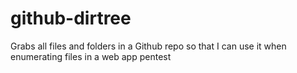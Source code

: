 # github-dirtree
Grabs all files and folders in a Github repo so that I can use it when enumerating files in a web app pentest
